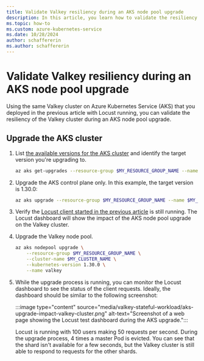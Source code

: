 ```yaml
---
title: Validate Valkey resiliency during an AKS node pool upgrade
description: In this article, you learn how to validate the resiliency of the Valkey cluster on Azure Kubernetes during a nodepool upgrade.
ms.topic: how-to
ms.custom: azure-kubernetes-service
ms.date: 10/28/2024
author: schaffererin
ms.author: schaffererin
---
```


# Validate Valkey resiliency during an AKS node pool upgrade

Using the same Valkey cluster on Azure Kubernetes Service (AKS) that you deployed in the previous article with Locust running, you can validate the resiliency of the Valkey cluster during an AKS node pool upgrade.


## Upgrade the AKS cluster

1. List [the available versions for the AKS cluster][check-for-available-aks-cluster-upgrades] and identify the target version you're upgrading to.

    ```bash
    az aks get-upgrades --resource-group $MY_RESOURCE_GROUP_NAME --name $MY_CLUSTER_NAME --output table
    ```

2. Upgrade the AKS control plane only. In this example, the target version is 1.30.0:

    ```bash
    az aks upgrade --resource-group $MY_RESOURCE_GROUP_NAME --name $MY_CLUSTER_NAME --control-plane-only --kubernetes-version 1.30.0
    ```

3. Verify the [Locust client started in the previous article][validate-valkey-cluster] is still running. The Locust dashboard will show the impact of the AKS node pool upgrade on the Valkey cluster.

4. Upgrade the Valkey node pool.

    ```bash
    az aks nodepool upgrade \
        --resource-group $MY_RESOURCE_GROUP_NAME \
        --cluster-name $MY_CLUSTER_NAME \
        --kubernetes-version 1.30.0 \
        --name valkey
    ```

4. While the upgrade process is running, you can monitor the Locust dashboard to see the status of the client requests. Ideally, the dashboard should be similar to the following screenshot:

      :::image type="content" source="media/valkey-stateful-workload/aks-upgrade-impact-valkey-cluster.png" alt-text="Screenshot of a web page showing the Locust test dashboard during the AKS upgrade.":::

   Locust is running with 100 users making 50 requests per second. During the upgrade process, 4 times a master Pod is evicted. You can see that the shard isn't available for a few seconds, but the Valkey cluster is still able to respond to requests for the other shards.

<!-- Internal links -->

[check-for-available-aks-cluster-upgrades]: /azure/aks/upgrade-aks-cluster?tabs=azure-cli#check-for-available-aks-cluster-upgrades
[validate-valkey-cluster]: ./validate-valkey-cluster.md
